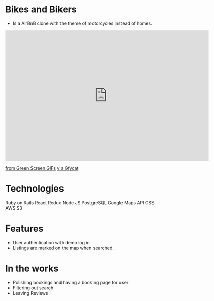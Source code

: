 # Bikes and Bikers

* Is a AirBnB clone with the theme of motorcycles instead of homes.
<iframe src='https://gfycat.com/ifr/AptScratchyBoubou' frameborder='0' scrolling='no' allowfullscreen width='640' height='412'></iframe><p><a href="https://gfycat.com/discover/green-screen-gifs">from Green Screen GIFs</a> <a href="https://gfycat.com/aptscratchyboubou-green-screen">via Gfycat</a></p>

# Technologies
Ruby on Rails
React
Redux
Node JS
PostgreSQL
Google Maps API
CSS
AWS S3


# Features

* User authentication with demo log in
* Listings are marked on the map when searched.


# In the works
* Polishing bookings and having a booking page for user
* Filtering out search
* Leaving Reviews
